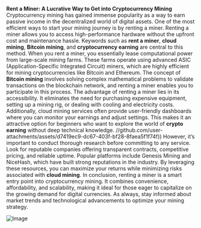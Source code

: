 **Rent a Miner: A Lucrative Way to Get into Cryptocurrency Mining**
Cryptocurrency mining has gained immense popularity as a way to earn passive income in the decentralized world of digital assets. One of the most efficient ways to start your mining journey is by renting a miner. Renting a miner allows you to access high-performance hardware without the upfront cost and maintenance hassle. Keywords such as **rent a miner**, **cloud mining**, **Bitcoin mining**, and **cryptocurrency earning** are central to this method.
When you rent a miner, you essentially lease computational power from large-scale mining farms. These farms operate using advanced ASIC (Application-Specific Integrated Circuit) miners, which are highly efficient for mining cryptocurrencies like Bitcoin and Ethereum. The concept of **Bitcoin mining** involves solving complex mathematical problems to validate transactions on the blockchain network, and renting a miner enables you to participate in this process.
The advantage of renting a miner lies in its accessibility. It eliminates the need for purchasing expensive equipment, setting up a mining rig, or dealing with cooling and electricity costs. Additionally, cloud mining services often provide user-friendly dashboards where you can monitor your earnings and adjust settings. This makes it an attractive option for beginners who want to explore the world of **crypto earning** without deep technical knowledge.
 //github.com/user-attachments/assets/d7419ec9-dc67-403f-bf28-8faea5f1f74f))
However, it’s important to conduct thorough research before committing to any service. Look for reputable companies offering transparent contracts, competitive pricing, and reliable uptime. Popular platforms include Genesis Mining and NiceHash, which have built strong reputations in the industry. By leveraging these resources, you can maximize your returns while minimizing risks associated with **cloud mining**.
In conclusion, renting a miner is a smart entry point into cryptocurrency mining. It combines convenience, affordability, and scalability, making it ideal for those eager to capitalize on the growing demand for digital currencies. As always, stay informed about market trends and technological advancements to optimize your mining strategy.

![Image](https://github.com/user-attachments/assets/d7419ec9-dc67-403f-bf28-8faea5f1f74f)
